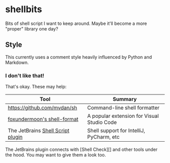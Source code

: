 # shellbits
Bits of shell script I want to keep around. Maybe it'll become a more "proper" library one day?

## Style

[foxundermoon's shell-format]: https://marketplace.visualstudio.com/items?itemName=foxundermoon.shell-format
[ShellCheck]: https://github.com/koalaman/shellcheck
[Shell Script plugin]: https://plugins.jetbrains.com/plugin/13122-shell-script

This currently uses a comment style heavily influenced by Python and Markdown.

### I don't like that!

That's okay. These may help:

| Tool                                  | Summary                                    |
|---------------------------------------|--------------------------------------------|
| https://github.com/mvdan/sh           | Command-line shell formatter               |
| [foxundermoon's shell-format][]       | A popular extension for Visual Studio Code |
| The JetBrains [Shell Script plugin][] | Shell support for IntelliJ, PyCharm, etc   |

The JetBrains plugin connects with [Shell Check][] and other tools under the hood. You
may want to give them a look too.
